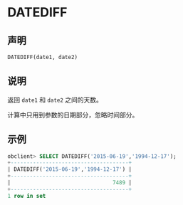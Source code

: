 # DATEDIFF

## 声明

```sql
DATEDIFF(date1, date2)
```

## 说明

返回 `date1` 和 `date2` 之间的天数。

计算中只用到参数的日期部分，忽略时间部分。

## 示例

```sql
obclient> SELECT DATEDIFF('2015-06-19','1994-12-17');
+-------------------------------------+
| DATEDIFF('2015-06-19','1994-12-17') |
+-------------------------------------+
|                                7489 |
+-------------------------------------+
1 row in set
```
